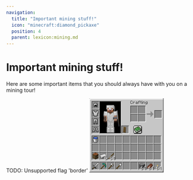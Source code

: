 ```yaml
---
navigation:
  title: "Important mining stuff!"
  icon: "minecraft:diamond_pickaxe"
  position: 4
  parent: lexicon:mining.md
---
```


# Important mining stuff!

Here are some important items that you should always have with you on a mining tour!



TODO: Unsupported flag 'border'
![](mining_equipment.png)

